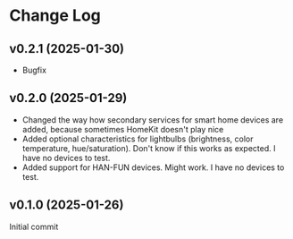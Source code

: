 # Change Log

## v0.2.1 (2025-01-30)

- Bugfix

## v0.2.0 (2025-01-29)

- Changed the way how secondary services for smart home devices are added, because sometimes HomeKit doesn't play nice
- Added optional characteristics for lightbulbs (brightness, color temperature, hue/saturation). Don't know if this works as expected. I have no devices to test.
- Added support for HAN-FUN devices. Might work. I have no devices to test.

## v0.1.0 (2025-01-26)

Initial commit
